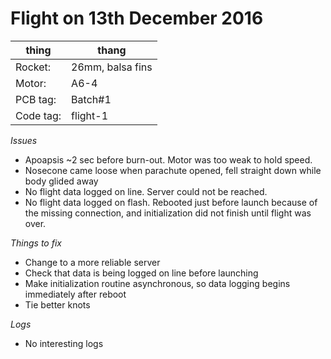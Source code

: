 # Flight on 13th December 2016

| thing | thang |
|-------|-------|
| Rocket: | 26mm, balsa fins |
| Motor: | A6-4 |
| PCB tag: | Batch#1 |
| Code tag: | flight-1 |

*Issues*
* Apoapsis ~2 sec before burn-out. Motor was too weak to hold speed.
* Nosecone came loose when parachute opened, fell straight down while body glided away
* No flight data logged on line. Server could not be reached.
* No flight data logged on flash. Rebooted just before launch because of the missing connection, and initialization did not finish until flight was over.

*Things to fix*
* Change to a more reliable server
* Check that data is being logged on line before launching
* Make initialization routine asynchronous, so data logging begins immediately after reboot
* Tie better knots

*Logs*
* No interesting logs
